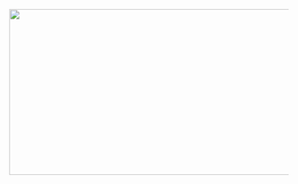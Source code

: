 <a href="https://www.gitanimals.org/en_US?utm_medium=image&utm_source=jeongminb933&utm_content=farm">
<img
  src="https://render.gitanimals.org/farms/jeongminb933"
  width="600"
  height="300"
/>
</a>
